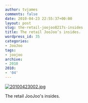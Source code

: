 ```yaml
---
author: tvjames
comments: false
date: 2010-04-23 22:55:37+00:00
layout: post
slug: the-retail-joojoo8217s-insides
title: The retail JooJoo’s insides.
wordpress_id: 35
categories:
- JooJoo
tags:
- joojoo
archive: 
- 2010
2010:
- '04'
---
```


[![20100423002.jpg](//i1370.photobucket.com/albums/ag258/thomasvjames/20100423002_zpsd7180f2d.jpg)](http://s1370.photobucket.com/user/thomasvjames/media/20100423002_zpsd7180f2d.jpg.html "photo 20100423002_zpsd7180f2d.jpg")

The retail JooJoo's insides.
